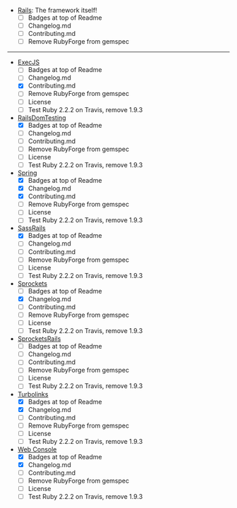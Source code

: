 - [Rails](https://github.com/rails/rails): The framework itself!
  - [ ] Badges at top of Readme
  - [ ] Changelog.md
  - [ ] Contributing.md
  - [ ] Remove RubyForge from gemspec
  
---

- [ExecJS](https://github.com/rails/execjs)
  - [ ] Badges at top of Readme
  - [ ] Changelog.md
  - [x] Contributing.md
  - [ ] Remove RubyForge from gemspec
  - [ ] License
  - [ ] Test Ruby 2.2.2 on Travis, remove 1.9.3
- [RailsDomTesting](https://github.com/rails/rails-dom-testing)
  - [x] Badges at top of Readme
  - [ ] Changelog.md
  - [ ] Contributing.md
  - [ ] Remove RubyForge from gemspec
  - [ ] License
  - [ ] Test Ruby 2.2.2 on Travis, remove 1.9.3
- [Spring](https://github.com/rails/spring)
  - [x] Badges at top of Readme
  - [x] Changelog.md
  - [x] Contributing.md
  - [ ] Remove RubyForge from gemspec
  - [ ] License
  - [ ] Test Ruby 2.2.2 on Travis, remove 1.9.3
- [SassRails](https://github.com/rails/sass-rails)
  - [x] Badges at top of Readme
  - [ ] Changelog.md
  - [ ] Contributing.md
  - [ ] Remove RubyForge from gemspec
  - [ ] License
  - [ ] Test Ruby 2.2.2 on Travis, remove 1.9.3
- [Sprockets](https://github.com/rails/sprockets)
  - [ ] Badges at top of Readme
  - [x] Changelog.md
  - [ ] Contributing.md
  - [ ] Remove RubyForge from gemspec
  - [ ] License
  - [ ] Test Ruby 2.2.2 on Travis, remove 1.9.3
- [SprocketsRails](https://github.com/rails/sprockets-rails)
  - [ ] Badges at top of Readme
  - [ ] Changelog.md
  - [ ] Contributing.md
  - [ ] Remove RubyForge from gemspec
  - [ ] License
  - [ ] Test Ruby 2.2.2 on Travis, remove 1.9.3
- [Turbolinks](https://github.com/rails/turbolinks)
  - [x] Badges at top of Readme
  - [x] Changelog.md
  - [ ] Contributing.md
  - [ ] Remove RubyForge from gemspec
  - [ ] License
  - [ ] Test Ruby 2.2.2 on Travis, remove 1.9.3
- [Web Console](https://github.com/rails/web-console)
  - [x] Badges at top of Readme
  - [x] Changelog.md
  - [ ] Contributing.md
  - [ ] Remove RubyForge from gemspec
  - [ ] License
  - [ ] Test Ruby 2.2.2 on Travis, remove 1.9.3
